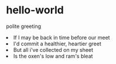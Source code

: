 # hello-world
polite greeting

<li>If I may be back in time before our meet </li>
<li>I'd commit a healthier, heartier greet </li>
<li>But all i've collected on my sheet</li>
<li>Is the oxen's low and ram's bleat</li>
